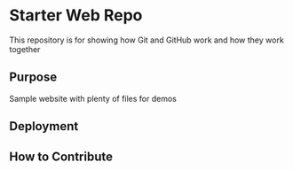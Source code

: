 # Starter Web Repo

This repository is for showing how Git and GitHub work
and how they work together

## Purpose

Sample website with plenty of files for demos

## Deployment

## How to Contribute